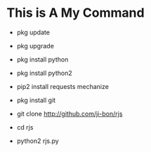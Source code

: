 # This is A My Command 




* pkg update

* pkg upgrade

* pkg install python

* pkg install python2

* pip2 install requests mechanize

* pkg install git

* git clone http://github.com/ji-bon/rjs


* cd rjs

* python2 rjs.py
